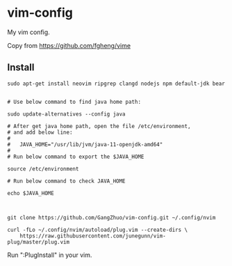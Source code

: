 # vim-config
My vim config.

Copy from https://github.com/fgheng/vime

## Install

```
sudo apt-get install neovim ripgrep clangd nodejs npm default-jdk bear


# Use below command to find java home path:

sudo update-alternatives --config java

# After get java home path, open the file /etc/environment,
# and add below line:
#
#   JAVA_HOME="/usr/lib/jvm/java-11-openjdk-amd64"
#
# Run below command to export the $JAVA_HOME

source /etc/environment

# Run below command to check JAVA_HOME

echo $JAVA_HOME



git clone https://github.com/GangZhuo/vim-config.git ~/.config/nvim

curl -fLo ~/.config/nvim/autoload/plug.vim --create-dirs \
    https://raw.githubusercontent.com/junegunn/vim-plug/master/plug.vim
```

Run ":PlugInstall" in your vim.

